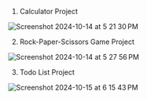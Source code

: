 1. Calculator Project

![Screenshot 2024-10-14 at 5 21 30 PM](https://github.com/user-attachments/assets/48332e03-fea1-45aa-be6a-fe4accad9593)

2. Rock-Paper-Scissors Game Project

![Screenshot 2024-10-14 at 5 27 56 PM](https://github.com/user-attachments/assets/10daccae-464f-4bba-8014-bedf2a4ba4c6)

3. Todo List Project

![Screenshot 2024-10-15 at 6 15 43 PM](https://github.com/user-attachments/assets/40df221c-4cd5-4e34-90cb-b00eb6351d76)





